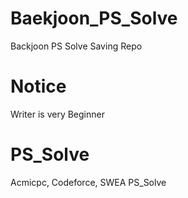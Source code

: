# Baekjoon_PS_Solve
Backjoon PS Solve Saving Repo

# Notice
 Writer is very Beginner

# PS_Solve
Acmicpc, Codeforce, SWEA PS_Solve

